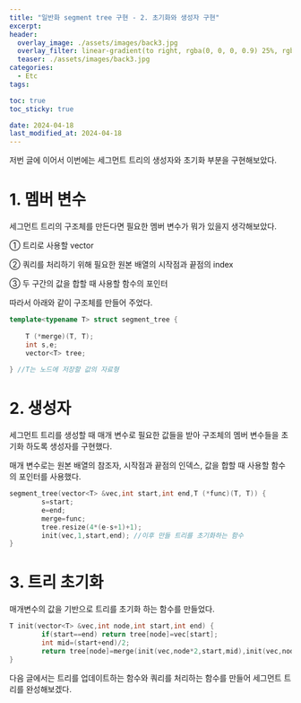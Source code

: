 ```yaml
---
title: "일반화 segment tree 구현 - 2. 초기화와 생성자 구현"
excerpt:
header:
  overlay_image: ./assets/images/back3.jpg
  overlay_filter: linear-gradient(to right, rgba(0, 0, 0, 0.9) 25%, rgba(0, 0, 0, 0))
  teaser: ./assets/images/back3.jpg
categories:
  - Etc
tags:

toc: true
toc_sticky: true

date: 2024-04-18
last_modified_at: 2024-04-18
---
```

저번 글에 이어서 이번에는 세그먼트 트리의 생성자와 초기화 부분을 구현해보았다.

<h1>1. 멤버 변수</h1>

세그먼트 트리의 구조체를 만든다면 필요한 멤버 변수가 뭐가 있을지 생각해보았다.

① 트리로 사용할 vector

② 쿼리를 처리하기 위해 필요한 원본 배열의 시작점과 끝점의 index

③ 두 구간의 값을 합할 때 사용할 함수의 포인터

따라서 아래와 같이 구조체를 만들어 주었다.
```cpp
template<typename T> struct segment_tree {
    
    T (*merge)(T, T);
    int s,e;
    vector<T> tree;
    
} //T는 노드에 저장할 값의 자료형
```

<h1>2. 생성자</h1>

세그먼트 트리를 생성할 때 매개 변수로 필요한 값들을 받아 구조체의 멤버 변수들을 초기화 하도록 생성자를 구현했다.

매개 변수로는 원본 배열의 참조자, 시작점과 끝점의 인덱스, 값을 합할 때 사용할 함수의 포인터를 사용했다.
```cpp
segment_tree(vector<T> &vec,int start,int end,T (*func)(T, T)) {
        s=start;
        e=end;
        merge=func; 
        tree.resize(4*(e-s+1)+1);
        init(vec,1,start,end); //이후 만들 트리를 초기화하는 함수
}
```

<h1>3. 트리 초기화</h1>

매개변수의 값을 기반으로 트리를 초기화 하는 함수를 만들었다.
```cpp
T init(vector<T> &vec,int node,int start,int end) {
        if(start==end) return tree[node]=vec[start];
        int mid=(start+end)/2;
        return tree[node]=merge(init(vec,node*2,start,mid),init(vec,node*2+1,mid+1,end));
}
```

다음 글에서는 트리를 업데이트하는 함수와 쿼리를 처리하는 함수를 만들어 세그먼트 트리를 완성해보겠다.